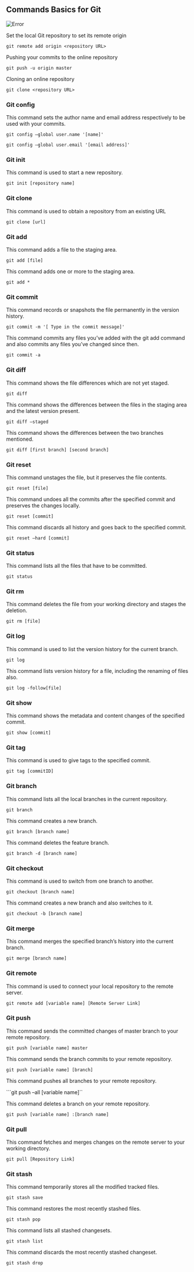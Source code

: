 ## Commands Basics for Git
![Error](https://www.solucionespm.com/wp-content/uploads/2018/11/GitHub.png)

Set the local Git repository to set its remote origin

```git remote add origin <repository URL>```

Pushing your commits to the online repository

```git push -u origin master```

Cloning an online repository

```git clone <repository URL>```

### Git config
This command sets the author name and email address respectively to be used with your commits.

```git config –global user.name '[name]'```

```git config –global user.email '[email address]'```

### Git init
This command is used to start a new repository.

```git init [repository name]```

### Git clone
This command is used to obtain a repository from an existing URL

```git clone [url]```

### Git add
This command adds a file to the staging area.

```git add [file]```

This command adds one or more to the staging area.

```git add *```

### Git commit
This command records or snapshots the file permanently in the version history.

```git commit -m '[ Type in the commit message]'```

This command commits any files you’ve added with the git add command and also commits any files you’ve changed since then.

```git commit -a```

### Git diff
This command shows the file differences which are not yet staged.

```git diff```

This command shows the differences between the files in the staging area and the latest version present.

```git diff –staged```

This command shows the differences between the two branches mentioned.

```git diff [first branch] [second branch]```

### Git reset
This command unstages the file, but it preserves the file contents.

```git reset [file]```

This command undoes all the commits after the specified commit and preserves the changes locally.

```git reset [commit]```

This command discards all history and goes back to the specified commit.

```git reset –hard [commit]```

### Git status
This command lists all the files that have to be committed.

```git status```

### Git rm
This command deletes the file from your working directory and stages the deletion.

```git rm [file]```

### Git log

This command is used to list the version history for the current branch.

```git log```

This command lists version history for a file, including the renaming of files also.

```git log -follow[file]```

### Git show
This command shows the metadata and content changes of the specified commit.

```git show [commit]```

### Git tag
This command is used to give tags to the specified commit.

```git tag [commitID]```

### Git branch
This command lists all the local branches in the current repository.

```git branch```

This command creates a new branch.

```git branch [branch name]```

This command deletes the feature branch.

```git branch -d [branch name]```

### Git checkout
This command is used to switch from one branch to another.

```git checkout [branch name]```

This command creates a new branch and also switches to it.

```git checkout -b [branch name]```

### Git merge
This command merges the specified branch’s history into the current branch.

```git merge [branch name]```

### Git remote
This command is used to connect your local repository to the remote server.

```git remote add [variable name] [Remote Server Link]```

### Git push
This command sends the committed changes of master branch to your remote repository.

```git push [variable name] master```

This command sends the branch commits to your remote repository.

```git push [variable name] [branch]```

This command pushes all branches to your remote repository.

```git push –all [variable name]``

This command deletes a branch on your remote repository.

```git push [variable name] :[branch name]```

### Git pull
This command fetches and merges changes on the remote server to your working directory.

```git pull [Repository Link]```

### Git stash
This command temporarily stores all the modified tracked files.

```git stash save```

This command restores the most recently stashed files.

```git stash pop```

This command lists all stashed changesets.

```git stash list```

This command discards the most recently stashed changeset.

```git stash drop```